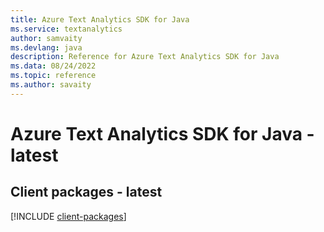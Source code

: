 ```yaml
---
title: Azure Text Analytics SDK for Java
ms.service: textanalytics
author: samvaity
ms.devlang: java
description: Reference for Azure Text Analytics SDK for Java
ms.data: 08/24/2022
ms.topic: reference
ms.author: savaity
---
```

# Azure Text Analytics SDK for Java - latest

## Client packages - latest
[!INCLUDE [client-packages](text-analytics-client-index.md)]
